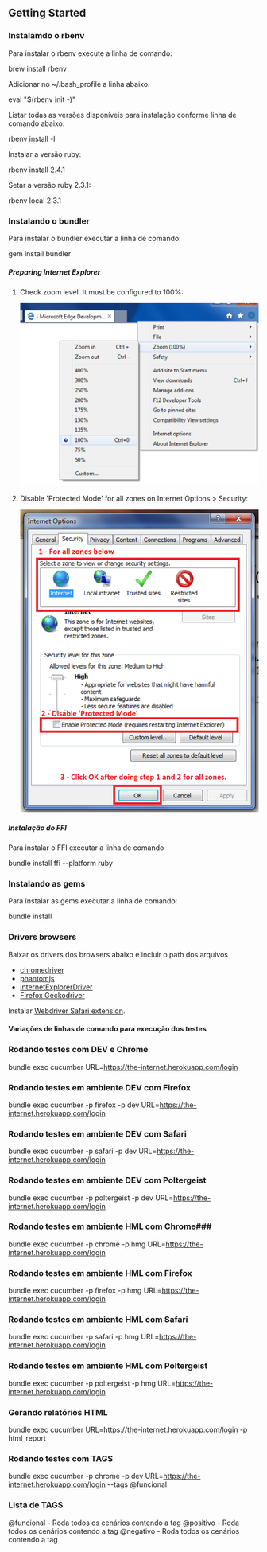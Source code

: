 ## Getting Started ##

### Instalamdo o rbenv ###
Para instalar o rbenv execute a linha de comando:

  brew install rbenv

Adicionar no ~/.bash_profile a linha abaixo:

  eval "$(rbenv init -)"

Listar todas as versões disponíveis para instalação conforme linha de comando abaixo:

  rbenv install -l

Instalar a versão ruby:

  rbenv install 2.4.1

Setar a versão ruby 2.3.1:

  rbenv local 2.3.1


### Instalando o bundler ###

Para instalar o bundler executar a linha de comando:

  gem install bundler


##### Preparing Internet Explorer #####

1. Check zoom level. It must be configured to 100%:

     ![Step 1](readme_img/step_1.png?raw=true "Check zoom level")

2. Disable 'Protected Mode' for all zones on Internet Options > Security:

    ![Step 2](readme_img/step_2.png?raw=true "Disable 'Protected Mode'")

##### Instalação do FFI #####

Para instalar o FFI executar a linha de comando

  bundle install ffi --platform ruby

### Instalando as gems ###

Para instalar as gems executar a linha de comando:

  bundle install

### Drivers browsers ###

Baixar os drivers dos browsers abaixo e incluir o path dos arquivos

- [chromedriver](https://sites.google.com/a/chromium.org/chromedriver/)
- [phantomjs](http://phantomjs.org/)
- [internetExplorerDriver](http://www.seleniumhq.org/download/)
- [Firefox Geckodriver](https://developer.mozilla.org/en-US/docs/Mozilla/QA/Marionette/WebDriver)

Instalar [Webdriver Safari extension](http://selenium-release.storage.googleapis.com/2.48/SafariDriver.safariextz).



#### Variações de linhas de comando para execução dos testes ####

### Rodando testes com DEV e Chrome ###

  bundle exec cucumber URL=https://the-internet.herokuapp.com/login


### Rodando testes em ambiente DEV com Firefox ###

  bundle exec cucumber -p firefox -p dev URL=https://the-internet.herokuapp.com/login


### Rodando testes em ambiente DEV com Safari ###

  bundle exec cucumber -p safari -p dev URL=https://the-internet.herokuapp.com/login


### Rodando testes em ambiente DEV com Poltergeist ###

  bundle exec cucumber -p poltergeist -p dev URL=https://the-internet.herokuapp.com/login

### Rodando testes em ambiente HML com Chrome###

  bundle exec cucumber -p chrome -p hmg URL=https://the-internet.herokuapp.com/login

### Rodando testes em ambiente HML com Firefox ###

  bundle exec cucumber -p firefox -p hmg URL=https://the-internet.herokuapp.com/login

### Rodando testes em ambiente HML com Safari ###

  bundle exec cucumber -p safari -p hmg URL=https://the-internet.herokuapp.com/login

### Rodando testes em ambiente HML com Poltergeist ###

  bundle exec cucumber -p poltergeist -p hmg URL=https://the-internet.herokuapp.com/login

### Gerando relatórios HTML ###

  bundle exec cucumber URL=https://the-internet.herokuapp.com/login -p html_report

### Rodando testes com TAGS ###

  bundle exec cucumber -p chrome -p dev URL=https://the-internet.herokuapp.com/login --tags @funcional

### Lista de TAGS ###

@funcional - Roda todos os cenários contendo a tag
@positivo  - Roda todos os cenários contendo a tag
@negativo  - Roda todos os cenários contendo a tag
